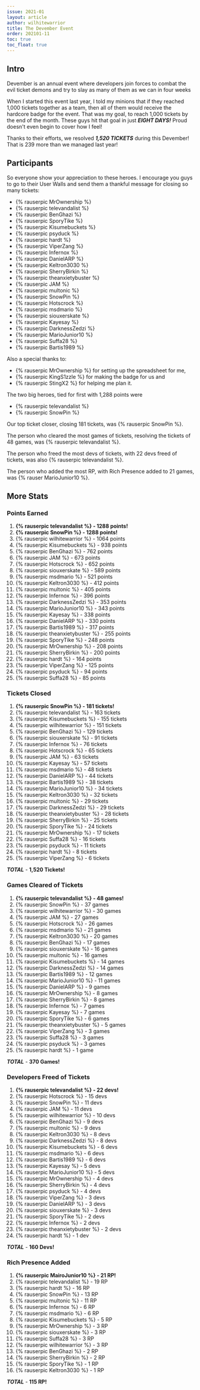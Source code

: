 ```yaml
---
issue: 2021-01
layout: article
author: wilhitewarrior
title: The Devember Event
order: 202101-11
toc: true
toc_float: true
---
```


## Intro

Devember is an annual event where developers join forces to combat the evil ticket demons and try to slay as many of them as we can in four weeks

When I started this event last year, I told my minions that if they reached 1,000 tickets together as a team, then all of them would receive the hardcore badge for the event. That was my goal, to reach 1,000 tickets by the end of the month.
These guys hit that goal in just ***EIGHT DAYS!*** Proud doesn't even begin to cover how I feel!

Thanks to their efforts, we resolved **_1,520 TICKETS_** during this Devember! That is 239 more than we managed last year!

## Participants

So everyone show your appreciation to these heroes. I encourage you guys to go to their
User Walls and send them a thankful message for closing so many tickets:

- {% rauserpic MrOwnership %}
- {% rauserpic televandalist %}
- {% rauserpic BenGhazi %}
- {% rauserpic SporyTike %}
- {% rauserpic Kisumebuckets %}
- {% rauserpic psyduck %}
- {% rauserpic hardt %}
- {% rauserpic ViperZang %}
- {% rauserpic Infernox %}
- {% rauserpic DanielARP %}
- {% rauserpic Keltron3030 %}
- {% rauserpic SherryBirkin %}
- {% rauserpic theanxietybuster %}
- {% rauserpic JAM %}
- {% rauserpic multonic %}
- {% rauserpic SnowPin %}
- {% rauserpic Hotscrock %}
- {% rauserpic msdmario %}
- {% rauserpic siouxerskate %}
- {% rauserpic Kayesay %}
- {% rauserpic DarknessZedzi %}
- {% rauserpic MarioJunior10 %}
- {% rauserpic Suffa28 %}
- {% rauserpic Bartis1989 %}


Also a special thanks to:
- {% rauserpic MrOwnership %} for setting up the spreadsheet for me,
- {% rauserpic KingS1zzle %} for making the badge for us and
- {% rauserpic StingX2 %} for helping me plan it.

The two big heroes, tied for first with 1,288 points were
- {% rauserpic televandalist %}
- {% rauserpic SnowPin %}

Our top ticket closer, closing 181 tickets, was {% rauserpic SnowPin %}.

The person who cleared the most games of tickets, resolving the tickets of 48 games, was {% rauserpic televandalist %}.

The person who freed the most devs of tickets, with 22 devs freed of tickets, was also {% rauserpic televandalist %}.

The person who added the most RP, with Rich Presence added to 21 games, was {% rauser MarioJunior10 %}.


## More Stats

### Points Earned

1. **{% rauserpic televandalist %} - 1288 points!**
1. **{% rauserpic SnowPin %} - 1288 points!**
3. {% rauserpic wilhitewarrior %} - 1064 points
4. {% rauserpic Kisumebuckets %} - 938 points
5. {% rauserpic BenGhazi %} - 762 points
6. {% rauserpic JAM %} - 673 points
7. {% rauserpic Hotscrock %} - 652 points
8. {% rauserpic siouxerskate %} - 589 points
9. {% rauserpic msdmario %} - 521 points
10. {% rauserpic Keltron3030 %} - 412 points
11. {% rauserpic multonic %} - 405 points
12. {% rauserpic Infernox %} - 396 points
13. {% rauserpic DarknessZedzi %} - 353 points
14. {% rauserpic MarioJunior10 %} - 343 points
15. {% rauserpic Kayesay %} - 338 points
16. {% rauserpic DanielARP %} - 330 points
17. {% rauserpic Bartis1989 %} - 317 points
18. {% rauserpic theanxietybuster %} - 255 points
19. {% rauserpic SporyTike %} - 248 points
20. {% rauserpic MrOwnership %} - 208 points
21. {% rauserpic SherryBirkin %} - 200 points
22. {% rauserpic hardt %} - 164 points
23. {% rauserpic ViperZang %} - 125 points
24. {% rauserpic psyduck %} - 94 points
25. {% rauserpic Suffa28 %} - 85 points


### Tickets Closed

1. **{% rauserpic SnowPin %} - 181 tickets!**
2. {% rauserpic televandalist %} - 163 tickets
3. {% rauserpic Kisumebuckets %} - 155 tickets
4. {% rauserpic wilhitewarrior %} - 151 tickets
5. {% rauserpic BenGhazi %} - 129 tickets
6. {% rauserpic siouxerskate %} - 91 tickets
7. {% rauserpic Infernox %} - 76 tickets
8. {% rauserpic Hotscrock %} - 65 tickets
9. {% rauserpic JAM %} - 63 tickets
10. {% rauserpic Kayesay %} - 57 tickets
11. {% rauserpic msdmario %} - 48 tickets
12. {% rauserpic DanielARP %} - 44 tickets
13. {% rauserpic Bartis1989 %} - 38 tickets
14. {% rauserpic MarioJunior10 %} - 34 tickets
15. {% rauserpic Keltron3030 %} - 32 tickets
16. {% rauserpic multonic %} - 29 tickets
16. {% rauserpic DarknessZedzi %} - 29 tickets
18. {% rauserpic theanxietybuster %} - 28 tickets
19. {% rauserpic SherryBirkin %} - 25 tickets
20. {% rauserpic SporyTike %} - 24 tickets
21. {% rauserpic MrOwnership %} - 17 tickets
22. {% rauserpic Suffa28 %} - 16 tickets
23. {% rauserpic psyduck %} - 11 tickets
24. {% rauserpic hardt %} - 8 tickets
25. {% rauserpic ViperZang %} - 6 tickets

**_TOTAL_** - **1,520 Tickets!**


### Games Cleared of Tickets

1. **{% rauserpic televandalist %} - 48 games!**
2. {% rauserpic SnowPin %} - 37 games
3. {% rauserpic wilhitewarrior %} - 30 games
4. {% rauserpic JAM %} - 27 games
5. {% rauserpic Hotscrock %} - 26 games
6. {% rauserpic msdmario %} - 21 games
7. {% rauserpic Keltron3030 %} - 20 games
8. {% rauserpic BenGhazi %} - 17 games
9. {% rauserpic siouxerskate %} - 16 games
9. {% rauserpic multonic %} - 16 games
11. {% rauserpic Kisumebuckets %} - 14 games
11. {% rauserpic DarknessZedzi %} - 14 games
13. {% rauserpic Bartis1989 %} - 12 games
14. {% rauserpic MarioJunior10 %} - 11 games
15. {% rauserpic DanielARP %} - 9 games
16. {% rauserpic MrOwnership %} - 8 games
16. {% rauserpic SherryBirkin %} - 8 games
18. {% rauserpic Infernox %} - 7 games
18. {% rauserpic Kayesay %} - 7 games
20. {% rauserpic SporyTike %} - 6 games
21. {% rauserpic theanxietybuster %} - 5 games
22. {% rauserpic ViperZang %} - 3 games
22. {% rauserpic Suffa28 %} - 3 games
22. {% rauserpic psyduck %} - 3 games
25. {% rauserpic hardt %} - 1 game

**_TOTAL_** - **370 Games!**


### Developers Freed of Tickets

1. **{% rauserpic televandalist %} - 22 devs!**
2. {% rauserpic Hotscrock %} - 15 devs
3. {% rauserpic SnowPin %} - 11 devs
3. {% rauserpic JAM %} - 11 devs
5. {% rauserpic wilhitewarrior %} - 10 devs
6. {% rauserpic BenGhazi %} - 9 devs
6. {% rauserpic multonic %} - 9 devs
8. {% rauserpic Keltron3030 %} - 8 devs
8. {% rauserpic DarknessZedzi %} - 8 devs
10. {% rauserpic Kisumebuckets %} - 6 devs
10. {% rauserpic msdmario %} - 6 devs
10. {% rauserpic Bartis1989 %} - 6 devs
13. {% rauserpic Kayesay %} - 5 devs
13. {% rauserpic MarioJunior10 %} - 5 devs
15. {% rauserpic MrOwnership %} - 4 devs
15. {% rauserpic SherryBirkin %} - 4 devs
15. {% rauserpic psyduck %} - 4 devs
18. {% rauserpic ViperZang %} - 3 devs
18. {% rauserpic DanielARP %} - 3 devs
20. {% rauserpic siouxerskate %} - 3 devs
21. {% rauserpic SporyTike %} - 2 devs
21. {% rauserpic Infernox %} - 2 devs
21. {% rauserpic theanxietybuster %} - 2 devs
24. {% rauserpic hardt %} - 1 dev

**_TOTAL_** - **160 Devs!**


### Rich Presence Added

1. **{% rauserpic MairoJunior10 %} - 21 RP!**
2. {% rauserpic televandalist %} - 19 RP
3. {% rauserpic hardt %} - 16 RP
4. {% rauserpic SnowPin %} - 13 RP
5. {% rauserpic multonic %} - 11 RP
6. {% rauserpic Infernox %} - 6 RP
6. {% rauserpic msdmario %} - 6 RP
8. {% rauserpic Kisumebuckets %} - 5 RP
9. {% rauserpic MrOwnership %} - 3 RP
9. {% rauserpic siouxerskate %} - 3 RP
9. {% rauserpic Suffa28 %} - 3 RP
9. {% rauserpic wilhitewarrior %} - 3 RP
13. {% rauserpic BenGhazi %} - 2 RP
13. {% rauserpic SherryBirkin %} - 2 RP
15. {% rauserpic SporyTike %} - 1 RP
15. {% rauserpic Keltron3030 %} - 1 RP

**_TOTAL_** - **115 RP!**
